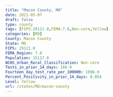 ```yaml
---
title: "Macon County, MO"
date: 2021-05-07
draft: false
type: county
tags: [FIPS:29121.0,FEMA:7.0,Non-core,Yellow]
categories: [MO]
County: Macon County
State: MO
FIPS: 29121.0
FEMA_Region: 7.0
Population: 15117.0
NCHS_Urban_Rural_Classification: Non-core
Tests_in_prior_14_days: 166.0
Fourteen_day_test_rate_per_100000: 1098.0
Percent_Positivity_in_prior_14_days: 0.054
Level: Yellow
url: /states/MO/macon-county
---
```



